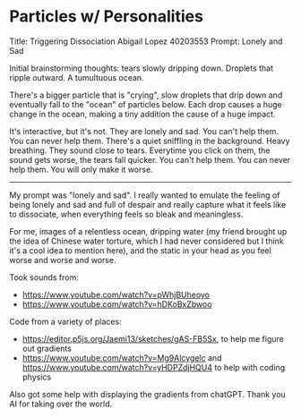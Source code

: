 # Particles w/ Personalities

Title: Triggering Dissociation
Abigail Lopez 40203553
Prompt: Lonely and Sad

Initial brainstorming thoughts: tears slowly dripping down. Droplets that ripple outward. A tumultuous ocean. 

There's a bigger particle that is "crying", slow droplets that drip down and eventually fall to the "ocean" of particles below. Each drop causes a huge change in the ocean, making a tiny addition the cause of a huge impact.

It's interactive, but it's not. They are lonely and sad. You can't help them. You can never help them. There's a quiet sniffling in the background. Heavy breathing. They sound close to tears. Everytime you click on them, the sound gets worse, the tears fall quicker. You can't help them. You can never help them. You will only make it worse. 

------------------------------------------------------------------------------

My prompt was "lonely and sad". I really wanted to emulate
the feeling of being lonely and sad and full of despair and
really capture what it feels like to dissociate, when everything
feels so bleak and meaningless.

For me, images of a relentless ocean, dripping water (my friend
brought up the idea of Chinese water torture, which I had never
considered but I think it's a cool idea to mention here), and the
static in your head as you feel worse and worse and worse.

Took sounds from:
- https://www.youtube.com/watch?v=pWhjBUheoyo
- https://www.youtube.com/watch?v=hDKoBxZbwoo

Code from a variety of places:
- https://editor.p5js.org/Jaemi13/sketches/gAS-FB5Sx, to help me figure out gradients
- https://www.youtube.com/watch?v=Mg9Alcygelc and https://www.youtube.com/watch?v=yHDPZdjHQU4
  to help with coding physics

Also got some help with displaying the gradients from chatGPT. 
Thank you AI for taking over the world.

